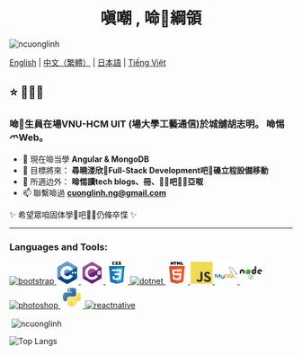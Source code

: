 <h1 align="center">嗔嘲 , 𠵴𪜀綱領</h1>

<img src="https://komarev.com/ghpvc/?username=ncuonglinh&label=NCuongLinh&color=0e75b6&style=flat" alt="ncuonglinh" />

[English](https://github.com/NCuongLinh/ncuonglinh/blob/main/README.md) |
[中文（繁體）](https://github.com/NCuongLinh/ncuonglinh/blob/main/README-CN.md) |
[日本語](https://github.com/NCuongLinh/ncuonglinh/blob/main/README-JP.md) |
[Tiếng Việt](https://github.com/NCuongLinh/ncuonglinh/blob/main/README-VN.md)

<h2>⭐ 𧗱本身 </h2>

<h3>𠵴𪜀生員在場VNU-HCM UIT (場大學工藝通信)於城舖胡志明。 𠵴惕爫Web。</h3>

- 🌱 現在𠵴当學 **Angular & MongoDB**
- 🎯 目標將來： **尋曉溇欣𧗱Full-Stack Development吧𡋂磉立程設備移動**
- 🎨 所適边外： **𠵴惕讀tech blogs、冊、𤋷𩛖吧𨔈𪪈亞呶**
- 📫 聯繫𠵴過 **cuonglinh.ng@gmail.com**
  
✨ 希望眾咱固体學𠳨吧𢺹𢩿仍條卒惵 ✨
<hr>

<h3 align="left">Languages and Tools:</h3>
<p align="left"> <a href="https://getbootstrap.com" target="_blank" rel="noreferrer"> <img src="https://epss.ucla.edu/static/bootstrap-5.2.0/site/static/docs/5.2/assets/brand/bootstrap-social-logo.png" alt="bootstrap" width="40" height="40"/> </a> <a href="https://www.w3schools.com/cpp/" target="_blank" rel="noreferrer"> <img src="https://raw.githubusercontent.com/devicons/devicon/master/icons/cplusplus/cplusplus-original.svg" alt="cplusplus" width="40" height="40"/> </a> <a href="https://www.w3schools.com/cs/" target="_blank" rel="noreferrer"> <img src="https://raw.githubusercontent.com/devicons/devicon/master/icons/csharp/csharp-original.svg" alt="csharp" width="40" height="40"/> </a> <a href="https://www.w3schools.com/css/" target="_blank" rel="noreferrer"> <img src="https://raw.githubusercontent.com/devicons/devicon/master/icons/css3/css3-original-wordmark.svg" alt="css3" width="40" height="40"/> </a> <a href="https://dotnet.microsoft.com/" target="_blank" rel="noreferrer"> <img src="https://upload.wikimedia.org/wikipedia/commons/thumb/e/ee/.NET_Core_Logo.svg/2048px-.NET_Core_Logo.svg.png" alt="dotnet" width="40" height="40"/> </a> <a href="https://www.w3.org/html/" target="_blank" rel="noreferrer"> <img src="https://raw.githubusercontent.com/devicons/devicon/master/icons/html5/html5-original-wordmark.svg" alt="html5" width="40" height="40"/> </a> <a href="https://developer.mozilla.org/en-US/docs/Web/JavaScript" target="_blank" rel="noreferrer"> <img src="https://raw.githubusercontent.com/devicons/devicon/master/icons/javascript/javascript-original.svg" alt="javascript" width="40" height="40"/> </a> <a href="https://www.mysql.com/" target="_blank" rel="noreferrer"> <img src="https://raw.githubusercontent.com/devicons/devicon/master/icons/mysql/mysql-original-wordmark.svg" alt="mysql" width="40" height="40"/> </a> <a href="https://nodejs.org" target="_blank" rel="noreferrer"> <img src="https://raw.githubusercontent.com/devicons/devicon/master/icons/nodejs/nodejs-original-wordmark.svg" alt="nodejs" width="40" height="40"/> </a> <a href="https://www.photoshop.com/en" target="_blank" rel="noreferrer"> <img src="https://www.adobe.com/cc-shared/assets/img/product-icons/svg/photoshop-40.svg" alt="photoshop" width="40" height="40"/> </a> <a href="https://www.python.org" target="_blank" rel="noreferrer"> <img src="https://raw.githubusercontent.com/devicons/devicon/master/icons/python/python-original.svg" alt="python" width="40" height="40"/> </a> <a href="https://reactnative.dev/" target="_blank" rel="noreferrer"> <img src="https://reactnative.dev/img/header_logo.svg" alt="reactnative" width="40" height="40"/> </a> </p>

<p>&nbsp;<img align="center" src="https://github-readme-stats.vercel.app/api?username=ncuonglinh&show_icons=true&theme=tokyonight&hide_border=true&locale=en" alt="ncuonglinh" />

</p>

![Top Langs](https://github-readme-stats.vercel.app/api/top-langs/?username=NCuongLinh&theme=tokyonight&hide_border=true&langs_count=11&hide=jupyter%20notebook)



